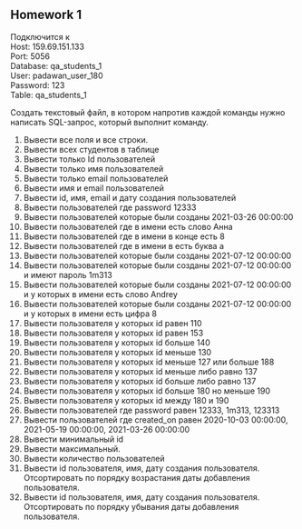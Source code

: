 ## Homework 1

Подключится к  
Host: 159.69.151.133  
Port: 5056  
Database: qa_students_1  
User: padawan_user_180  
Password: 123  
Table: qa_students_1  

Создать текстовый файл, в котором напротив каждой команды нужно написать SQL-запрос, который выполнит команду.  

 1. Вывести все поля и все строки.  
 2. Вывести всех студентов в таблице  
 3. Вывести только Id пользователей  
 4. Вывести только имя пользователей  
 5. Вывести только email пользователей  
 6. Вывести имя и email пользователей  
 7. Вывести id, имя, email и дату создания пользователей  
 8. Вывести пользователей где password 12333  
 9. Вывести пользователей которые были созданы 2021-03-26 00:00:00  
 10. Вывести пользователей где в имени есть слово Анна  
 11. Вывести пользователей где в имени в конце есть 8  
 12. Вывести пользователей где в имени в есть буква а  
 13. Вывести пользователей которые были созданы 2021-07-12 00:00:00  
 14. Вывести пользователей которые были созданы 2021-07-12 00:00:00 и имеют пароль 1m313  
 15. Вывести пользователей которые были созданы 2021-07-12 00:00:00 и у которых в имени есть слово Andrey  
 16. Вывести пользователей которые были созданы 2021-07-12 00:00:00 и у которых в имени есть цифра 8  
 17. Вывести пользователя у которых id равен 110  
 18. Вывести пользователя у которых id равен 153  
 19. Вывести пользователя у которых id больше 140  
 20. Вывести пользователя у которых id меньше 130  
 21. Вывести пользователя у которых id меньше 127 или больше 188  
 22. Вывести пользователя у которых id меньше либо равно 137  
 23. Вывести пользователя у которых id больше либо равно 137  
 24. Вывести пользователя у которых id больше 180 но меньше 190  
 25. Вывести пользователя у которых id между 180 и 190  
 26. Вывести пользователей где password равен 12333, 1m313, 123313  
 27. Вывести пользователей где created_on равен 2020-10-03 00:00:00, 2021-05-19 00:00:00, 2021-03-26 00:00:00  
 28. Вывести минимальный id   
 29. Вывести максимальный.  
 30. Вывести количество пользователей  
 31. Вывести id пользователя, имя, дату создания пользователя. Отсортировать по порядку возрастания даты добавления пользователя.  
 32. Вывести id пользователя, имя, дату создания пользователя. Отсортировать по порядку убывания даты добавления пользователя.  
